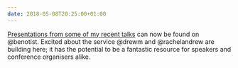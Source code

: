 ```yaml
---
date: 2018-05-08T20:25:00+01:00
---
```

[Presentations from some of my recent talks](https://noti.st/paulrobertlloyd) can now be found on @benotist. Excited about the service @drewm and @rachelandrew are building here; it has the potential to be a fantastic resource for speakers and conference organisers alike.
